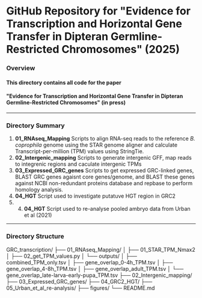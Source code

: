 # GitHub Repository for "Evidence for Transcription and Horizontal Gene Transfer in Dipteran Germline-Restricted Chromosomes" (2025)

### Overview

#### This directory contains all code for the paper 
#### "Evidence for Transcription and Horizontal Gene Transfer in Dipteran Germline-Restricted Chromosomes" (in press)
---

### Directory Summary

1. **01_RNAseq_Mapping** Scripts to align RNA-seq reads to the reference _B. coprophila_ genome using the STAR genome aligner and calculate Transcript-per-million (TPM) values using StringTie.  
2. **02_Intergenic_mapping** Scripts to generate intergenic GFF, map reads to integrenic regions and caculate intergenic TPMs
3. **03_Expressed_GRC_genes** Scripts to get expressed GRC-linked genes, BLAST GRC genes agaisnt core genes/genome, and BLAST these genes against NCBI non-redundant proteins database and repbase to perform homology analysis.  
4. **04_HGT** Script used to investigate putatuve HGT region in GRC2
5. 4. **04_HGT** Script used to re-analyse pooled ambryo data from Urban et al (2021) 
---

### Directory Structure

GRC_transcription/
├── 01_RNAseq_Mapping/
│ ├── 01_STAR_TPM_Nmax2
│ ├── 02_get_TPM_values.py
│ └── outputs/
│ ├── combined_TPM_only.tsv
│ ├── gene_overlap_0-4h_TPM.tsv
│ ├── gene_overlap_4-8h_TPM.tsv
│ ├── gene_overlap_adult_TPM.tsv
│ └── gene_overlap_late-larva-early-pupa_TPM.tsv
├── 02_Intergenic_mapping/
├── 03_Expressed_GRC_genes/
├── 04_GRC2_HGT/
├── 05_Urban_et_al_re-analysis/
├── figures/
└── README.md
